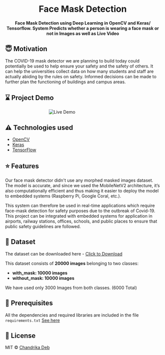 <h1 align="center">Face Mask Detection</h1>

<div align= "center">
  <h4>Face Mask Detection using Deep Learning in OpenCV and Keras/ Tensorflow. System Predicts whether a person is wearing a face mask or not in Images as well as Live Video</h4>
</div>



## :innocent: Motivation
The COVID-19 mask detector we are planning to build today could potentially be used to help ensure your safety and the safety of others. It can help the universities collect data on how many students and staff are actually abiding by the rules on safety. Informed decisions can be made to further plan the functioning of buildings and campus areas.



## :hourglass: Project Demo

&nbsp;&nbsp;&nbsp;&nbsp;&nbsp;&nbsp;&nbsp;&nbsp;&nbsp;&nbsp;&nbsp;&nbsp;&nbsp;&nbsp;&nbsp;&nbsp;&nbsp;&nbsp;&nbsp;&nbsp;&nbsp;&nbsp;&nbsp;&nbsp;&nbsp;&nbsp;&nbsp;&nbsp;&nbsp;&nbsp;&nbsp;&nbsp;&nbsp;&nbsp;&nbsp;
![Live Demo](https://github.com/shubhamgandhi6396/ITCS-6156-Machine-Learning-Project-Group-11/blob/patch-1/Demo.gif)


## :warning: Technologies used

- [OpenCV](https://opencv.org/)
- [Keras](https://keras.io/)
- [TensorFlow](https://www.tensorflow.org/)

## :star: Features
Our face mask detector didn't use any morphed masked images dataset. The model is accurate, and since we used the MobileNetV2 architecture, it’s also computationally efficient and thus making it easier to deploy the model to embedded systems (Raspberry Pi, Google Coral, etc.).

This system can therefore be used in real-time applications which require face-mask detection for safety purposes due to the outbreak of Covid-19. This project can be integrated with embedded systems for application in airports, railway stations, offices, schools, and public places to ensure that public safety guidelines are followed.

## :file_folder: Dataset
The dataset can be downloaded here - [Click to Download](https://www.kaggle.com/prasoonkottarathil/face-mask-lite-dataset)

This dataset consists of __20000 images__ belonging to two classes:
*	__with_mask: 10000 images__
*	__without_mask: 10000 images__

We have used only 3000 Images from both classes. (6000 Total)

## :key: Prerequisites

All the dependencies and required libraries are included in the file <code>requirements.txt</code> [See here](https://github.com/chandrikadeb7/Face-Mask-Detection/blob/master/requirements.txt)


## :eyes: License
MIT © [Chandrika Deb](https://github.com/chandrikadeb7/Face-Mask-Detection/blob/master/LICENSE)
